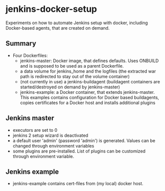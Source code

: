 # jenkins-docker-setup
Experiments on how to automate Jenkins setup with docker, including Docker-based agents, that are created on demand.

## Summary
* Four Dockerfiles:
  * jenkins-master: Docker image, that defines defaults. Uses ONBUILD and is supposed to be used as a parent Dockerfile.
  * a data volume for jenkins_home and the logfiles (the extracted war path is redirected to stay out of the volume container)
  * (not currently in use) a jenkins-buildagent (buildagent containers are started/destroyed on demand by jenkins-master)
  * jenkins-example: a Docker container, that extends jenkins-master. This examples contains configuration for Docker based buildagents, copies certificates for a Docker host and installs additional plugins

## Jenkins master
* executors are set to 0
* jenkins 2 setup wizard is deactivated
* a default user 'admin' (password 'admin') is generated. Values can be changed through environment variables
* some plugins are pre-installed. List of plugins can be customized through environment variable.

## Jenkins example
* jenkins-example contains cert-files from (my local) docker host.
